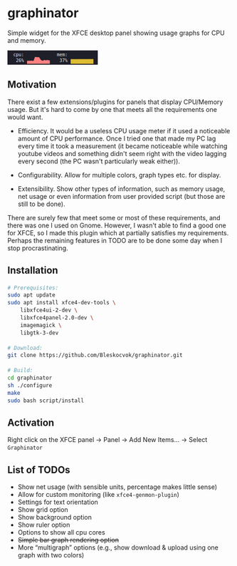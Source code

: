 
# graphinator

Simple widget for the XFCE desktop panel showing usage graphs for CPU and
memory.

![Image demonstration](res/image.png)

## Motivation

There exist a few extensions/plugins for panels that display CPU/Memory usage.
But it's hard to come by one that meets all the requirements one would want.

- Efficiency. It would be a useless CPU usage meter if it used a noticeable
  amount of CPU performance. Once I tried one that made my PC lag every time it
  took a measurement (it became noticeable while watching youtube videos and
  something didn't seem right with the video lagging every second (the PC
  wasn't particularly weak either)).

- Configurability. Allow for multiple colors, graph types etc. for display.

- Extensibility. Show other types of information, such as memory usage, net
  usage or even information from user provided script (but those are still to
  be done).

There are surely few that meet some or most of these requirements, and there
was one I used on Gnome. However, I wasn't able to find a good one for XFCE, so
I made this plugin which at partially satisfies my requirements. Perhaps the
remaining features in TODO are to be done some day when I stop procrastinating.

## Installation

```sh
# Prerequisites:
sudo apt update
sudo apt install xfce4-dev-tools \
    libxfce4ui-2-dev \
    libxfce4panel-2.0-dev \
    imagemagick \
    libgtk-3-dev

# Download:
git clone https://github.com/Bleskocvok/graphinator.git

# Build:
cd graphinator
sh ./configure
make
sudo bash script/install
```

## Activation

Right click on the XFCE panel → Panel → Add New Items… → Select `Graphinator`

## List of TODOs

- Show net usage (with sensible units, percentage makes little sense)
- Allow for custom monitoring (like `xfce4-genmon-plugin`)
- Settings for text orientation
- Show grid option
- Show background option
- Show ruler option
- Options to show all cpu cores
- ~~Simple bar graph rendering option~~
- More “multigraph” options (e.g., show download & upload using one graph with
  two colors)
